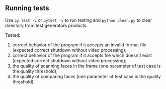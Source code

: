 ## Running tests

Use `py.test -v` or `pytest -v` to run testing and `python clean.py` to clear directory from test generators products.

Tested:
1) correct behavior of the program if it accepts an invalid format file
(expected correct shutdown without video processing);
2) correct behavior of the program if it accepts file which doesn't exist
(expected correct shutdown without video processing);
3) the quality of scanning faces in the frame (one parameter of test case is the quality threshold);
4) the quality of comparing faces (one parameter of test case is the quality threshold).